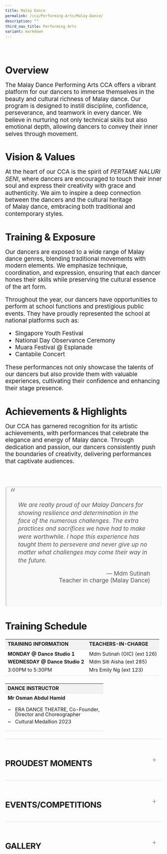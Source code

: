 ```yaml
---
title: Malay Dance
permalink: /cca/Performing-Arts/Malay-Dance/
description: ""
third_nav_title: Performing Arts
variant: markdown
---
```

<div class="yck-component">
    <div><img alt="" src="https://www.yiochukangsec.moe.edu.sg/images/Our%20Curriculum/Non%20Academic%20Programmes/CoCurricular%20Activities/Performing%20Arts/Malay%20Dance/M1.jpg">
    </div>
    <div>
			<p></p><h3>Overview</h3><p></p>
        <p>The Malay Dance Performing Arts CCA offers a vibrant platform for our dancers to immerse themselves in the beauty and cultural richness of Malay dance. Our program is designed to instill discipline, confidence, perseverance, and teamwork in every dancer. We believe in nurturing not only technical skills but also emotional depth, allowing dancers to convey their inner selves through movement.</p>
    </div>
    <div>
        <p></p><h3>Vision &amp; Values</h3><p></p>
        <p>At the heart of our CCA is the spirit of <i>PERTAME NALURI SENI</i>, where dancers are encouraged to touch their inner soul and express their creativity with grace and authenticity. We aim to inspire a deep connection between the dancers and the cultural heritage of Malay dance, embracing both traditional and contemporary styles.</p>
    </div>
    <div>
        <p></p><h3>Training &amp; Exposure</h3><p></p>
        <p>Our dancers are exposed to a wide range of Malay dance genres, blending traditional movements with modern elements. We emphasize technique, coordination, and expression, ensuring that each dancer hones their skills while preserving the cultural essence of the art form.</p>
        <p>Throughout the year, our dancers have opportunities to perform at school functions and prestigious public events. They have proudly represented the school at national platforms such as:</p>
        <ul>
            <li>Singapore Youth Festival</li>
            <li>National Day Observance Ceremony</li>
            <li>Muara Festival @ Esplanade</li>
            <li>Cantabile Concert</li>
        </ul>
        <p>These performances not only showcase the talents of our dancers but also provide them with valuable experiences, cultivating their confidence and enhancing their stage presence.</p>
    </div>
    <div>
        <p></p><h3>Achievements &amp; Highlights</h3><p></p>
        <p>Our CCA has garnered recognition for its artistic achievements, with performances that celebrate the elegance and energy of Malay dance. Through dedication and passion, our dancers consistently push the boundaries of creativity, delivering performances that captivate audiences.</p>
    </div>

   <div><img alt="" src="https://www.yiochukangsec.moe.edu.sg/images/Our%20Curriculum/Non%20Academic%20Programmes/CoCurricular%20Activities/Performing%20Arts/Malay%20Dance/M2.jpg"></div>
	<div class="yck-component">
    <blockquote class="yck-blockquote">
        <p>We are really proud of our Malay Dancers for showing resilience and determination in the face of the numerous challenges. The extra practices and sacrifices we have had to make were worthwhile. I hope this experience has taught them to persevere and never give up no matter what challenges may come their way in the future.</p>
        <cite>Mdm Sutinah<br>Teacher in charge (Malay Dance)</cite>
			<p><img alt="" src="https://staging-lite.d3o5f2eggdqz6.amplifyapp.com/images/Our%20Curriculum/Non%20Academic%20Programmes/CoCurricular%20Activities/Performing%20Arts/Malay%20Dance/M3plus.jpg"></p>
    </blockquote>
		

   <div>
        <p></p><h3>Training Schedule</h3><p></p>
        <table class="yck-table">
            <thead>
              <tr>
                <th class="yck-th">TRAINING INFORMATION</th>
                <th class="yck-th">TEACHERS-IN-CHARGE</th>
              </tr>
            </thead>
            <tbody>
              <tr>
								<td class="yck-td"><strong>MONDAY @ Dance Studio 1</strong><br><strong>WEDNESDAY @ Dance Studio 2</strong><br>3:00PM to 5:30PM</td>
                <td class="yck-td">Mdm Sutinah (OIC) (ext 126)<br>Mdm Siti Aisha (ext 285)<br>Mrs Emily Ng (ext 123)</td>
              </tr>
            </tbody>
        </table>

 <table class="yck-table">
  <tbody><tr>
    <th class="yck-th h5">Dance Instructor</th>
  </tr>
  <tr>
    <td class="yck-td"><strong>
			Mr Osman Abdul Hamid</strong>
            <ul class="yck-custom-list">
                <li>ERA DANCE THEATRE, Co-Founder, Director and Choreographer</li>
                <li>Cultural Medallion 2023</li>
            </ul>

   </td>
  </tr>
</tbody></table>
</div>

  
	
<details class="yck-details">
    <summary class="yck-details__summary"><h4>Proudest Moments</h4></summary>
    <div class="yck-details__content">
        <table class="yck-table">
            <thead>
                <tr>
                    <th class="yck-th">YEAR</th>
                    <th class="yck-th">AWARDS</th>
                </tr>
            </thead>
            <tbody>
                <tr>
                    <td class="yck-td"><strong>2024</strong></td>
                    <td class="yck-td">National Day Observance Ceremony<br>Muara Festival @ Esplanade – Inang : Terendak Ria<br>Cantabile Concert</td>
                </tr>
                <tr>
                    <td class="yck-td"><strong>2023</strong></td>
                    <td class="yck-td">National Day Parade Performance<br>Muara Festival @ Esplanade<br>Cantabile Concert</td>
                </tr>
                 <tr>
                    <td class="yck-td"><strong>2022</strong></td>
                    <td class="yck-td">Hari Raya Celebrations @ Singapore Police Force F Division Ang Mo Kio Headquarters</td>
                </tr>
                <tr>
                    <td class="yck-td"><strong>2021</strong></td>
                    <td class="yck-td">'Perlindungan' SYF Arts Presentation - Certificate of Accomplishment</td>
                </tr>
                <tr>
                    <td class="yck-td"><strong>2019</strong></td>
                    <td class="yck-td">'Tampi' SYF Arts Presentation - Certificate of Accomplishment</td>
                </tr>
                <tr>
                    <td class="yck-td"><strong>2017</strong></td>
                    <td class="yck-td">National Day Parade Performance (Thriving Together)</td>
                </tr>
                <tr>
                    <td class="yck-td"><strong>2016</strong></td>
                    <td class="yck-td">Participate in Chinese New Year Celebrations<br>Chingay Parade 2016<br>Muara Festival in 2016</td>
                </tr>
                <tr>
                    <td class="yck-td"><strong>2015</strong></td>
                    <td class="yck-td">Participation in Youth Celebrate<br>Muara Festival in 2015</td>
                </tr>
                <tr>
                    <td class="yck-td"><strong>2013</strong></td>
                    <td class="yck-td">'Topeng' SYF Arts Presentation - Certificate of Distinction</td>
                </tr>
                <tr>
                    <td class="yck-td"><strong>2011</strong></td>
                    <td class="yck-td">'Rindu' (SYF Central Judging - Gold Award)</td>
                </tr>
                <tr>
                    <td class="yck-td"><strong>2009</strong></td>
                    <td class="yck-td">'Jati' (SYF Central Judging - Gold with Honour Award) Perform @ Kallang Theatre</td>
                </tr>
                <tr>
                    <td class="yck-td"><strong>2007</strong></td>
                    <td class="yck-td">Zapin Tandak' (SYF Central Judging - Gold Award)</td>
                </tr>
                <tr>
                    <td class="yck-td"><strong>2005</strong></td>
                    <td class="yck-td">'Belenggu' (SYF Central Judging - Gold Award) Perform @ Sentosa</td>
                </tr>
                <tr>
                    <td class="yck-td"><strong>2003</strong></td>
                    <td class="yck-td">'Zapin Aksi' (SYF Central Judging - Gold Award) Perform @ Bird Park and SYF at the park.</td>
                </tr>
                <tr>
                    <td class="yck-td"><strong>2001</strong></td>
                    <td class="yck-td">'Tarian Piring' (SYF Central Judging - Gold Award, Top Dance Malay Dance Category) Perform @ SYF Presentation.</td>
                </tr>
                <tr>
                    <td class="yck-td"><strong>1997</strong></td>
                    <td class="yck-td">'Ceremonial Feast' (SYF Central Judging - Gold Award, SYF Top Dance) Perform @ SYF Presentation 1</td>
                </tr>
                 <tr>
                    <td class="yck-td"><strong>1996</strong></td>
                    <td class="yck-td">1996 - '1st Prize, RI Inter-school Malay Dance Competition</td>
                </tr>
                <tr>
                    <td class="yck-td"><strong>1995</strong></td>
                    <td class="yck-td">Zapin Budi' (SYF Certificate of Merit) (1st Prize in RI inter-school Malay Dance Competition)</td>
                </tr>
                 <tr>
                    <td class="yck-td"><strong>1993</strong></td>
                    <td class="yck-td">'Rentak Saji'(SYF Central Judging - Certificate of Merit)</td>
                </tr>
            </tbody>
        </table>
    </div>
  </details>

   <details class="yck-details">
        <summary class="yck-details__summary"><h4>Events/Competitions</h4></summary>
        <div class="yck-details__content">
                <p> Singapore Youth Festival – Arts Presentation<br>
                School Speech Day
                </p>
        </div>
    </details>

   <details class="yck-details">
        <summary class="yck-details__summary"><h4>Gallery</h4></summary>
          <div class="yck-details__content">
                <p> <iframe width="560" height="315" src="https://www.youtube.com/embed/rq9OGwsQ_VM" title="YouTube video player" frameborder="0" allow="accelerometer; autoplay; clipboard-write; encrypted-media; gyroscope; picture-in-picture" allowfullscreen=""></iframe><small><i>YCKSS Malay Dance 2019</i></small><br></p>
                <p><img style="width:100%;height:50%" src="/images/Our%20Curriculum/Non%20Academic%20Programmes/CoCurricular%20Activities/Performing%20Arts/Malay%20Dance/M4.png">
                    <img style="width:100%;height:50%" src="/images/Our%20Curriculum/Non%20Academic%20Programmes/CoCurricular%20Activities/Performing%20Arts/Malay%20Dance/M5.png">
                    <img style="width:100%;height:50%" src="/images/Our%20Curriculum/Non%20Academic%20Programmes/CoCurricular%20Activities/Performing%20Arts/Malay%20Dance/M6.png">
                </p>
            </div>
    </details>
</div>

<style>
:root {
          /* Color Scheme */
          --yck-color-text-light: #888888;
          --yck-color-border: #e0e0e0;
      
          /* Typography Decorations */
          --yck-text-line-height: 1.6em;
          --yck-heading-line-height: 1.2em;
          --yck-heading-letter-spacing: -0.02em;
      
          /* Animation */
          --yck-transition-speed: 0.8s;
          --yck-transition-timing: cubic-bezier(0.4, 0, 0.2, 1);
      
          /* Spacing and Layout */
          --yck-content-width: 100%;
          --yck-spacing-unit: 1em;
          --yck-border-radius: 4px;
          --yck-box-shadow: 0 2px 4px rgba(0, 0, 0, 0.1);
      
          /* Typography Scale */
          --yck-step--2: clamp(0.7901rem, 0.763rem + 0.1355vw, 0.8681rem);
          --yck-step--1: clamp(0.8889rem, 0.8357rem + 0.2657vw, 1.0417rem);
          --yck-step-0: clamp(1rem, 0.913rem + 0.4348vw, 1.25rem);
          --yck-step-1: clamp(1.125rem, 0.9946rem + 0.6522vw, 1.5rem);
          --yck-step-2: clamp(1.2656rem, 1.0798rem + 0.9293vw, 1.8rem);
          --yck-step-3: clamp(1.4238rem, 1.1678rem + 1.2803vw, 2.16rem);
        --yck-step-4: clamp(1.6018rem, 1.2574rem + 1.7221vw, 2.592rem);
        --yck-step-5: clamp(1.802rem, 1.3469rem + 2.2754vw, 3.1104rem);
      }
      
      /* Base for all yck components */
      .yck-component {
        /* Typography */
        line-height: var(--yck-text-line-height);
        letter-spacing: normal;
      }
        .yck-component p, .yck-component h1, .yck-component h2, .yck-component h3, .yck-component h4, .yck-component h5, .yck-component h6 {
          overflow-wrap: break-word;
        }
    
        .yck-component p {
            text-wrap: pretty;
        }
        
        .yck-component h1, .yck-component h2, .yck-component h3, .yck-component h4, .yck-component h5, .yck-component h6 {
            text-wrap: balance;
        }
    
      /* Headings */
      .yck-component h1,
      .yck-component .yck-h1 {
          font-size: var(--yck-step-5);
          margin-bottom: var(--yck-spacing-unit);
          line-height: var(--yck-heading-line-height);
        letter-spacing: var(--yck-heading-letter-spacing);
      }
      
      .yck-component h2,
      .yck-component .yck-h2 {
          font-size: var(--yck-step-4);
          margin-bottom: calc(var(--yck-spacing-unit) * 0.8);
          line-height: var(--yck-heading-line-height);
        letter-spacing: var(--yck-heading-letter-spacing);
      }
      
      .yck-component h3,
      .yck-component .yck-h3 {
          font-size: var(--yck-step-3);
          margin-bottom: calc(var(--yck-spacing-unit) * 0.6);
          line-height: var(--yck-heading-line-height);
            letter-spacing: var(--yck-heading-letter-spacing);
      }
      
      .yck-component h4,
      .yck-component .yck-h4 {
          font-size: var(--yck-step-2);
          margin-bottom: calc(var(--yck-spacing-unit) * 0.5);
          text-transform: uppercase;
          line-height: var(--yck-heading-line-height);
            letter-spacing: var(--yck-heading-letter-spacing);
      }
      
      .yck-component h5,
      .yck-component .yck-h5 {
          font-size: var(--yck-step-1);
          margin-bottom: calc(var(--yck-spacing-unit) * 0.4);
          text-transform: uppercase;
          line-height: var(--yck-heading-line-height);
            letter-spacing: var(--yck-heading-letter-spacing);
      }
      
      .yck-component .yck-text-small {
          font-size: var(--yck-step--1);
      }
      
      .yck-component .yck-text-xs {
          font-size: var(--yck-step--2);
      }
      
      .yck-component p,
      .yck-component ul,
      .yck-component ol {
          font-size: var(--yck-step-0);
          margin-bottom: var(--yck-spacing-unit);
         
      }
      
      .yck-component .yck-table {
          border-collapse: collapse;
          max-width: 100%;
          margin-top: 1.5em;
          margin-bottom: clamp(1em, 5%, 3em);
	   font-size: var(--yck-step--1);
      }
      
      .yck-component .yck-th {
          background-color: #f2f2f2;
          text-align: left;
          border-bottom: 1px solid #ddd;
          text-transform: uppercase;
      }
      
      .yck-component .yck-th h4, .yck-component .yck-th h5, .yck-component .yck-th h6 {
          margin: 0 0 0.5em 0;
      }
      
      .yck-component .yck-td {
          border-bottom: 1px solid #ddd;
          max-width: 300px;
          word-wrap: break-word;
          line-height: 1.6rem;
      }
      
     .yck-component .yck-blockquote {
      margin: 1.5em 0;
      padding: 1.5em 2em;
      border-left: 4px solid var(--yck-color-border);
      font-style: italic;
      background-color: #f9f9f9;
      position: relative;
        border-radius: 8px;
          box-shadow: inset 0 2px 4px rgba(0, 0, 0, 0.1);
         font-size: var(--yck-step-0);
    }
  
    .yck-component .yck-blockquote::before {
      content: open-quote;
      font-size: 2em;
      position: absolute;
        top: 0.25em;
        left: 0.25em;
        color: var(--yck-color-text-light);
    }
  
    .yck-component .yck-blockquote p {
        margin-bottom: 0.5em;
				line-height: 1.35em;
        color: #555; /* Lighter font color */
          font-size: inherit;
    }
  
      .yck-component .yck-blockquote p:last-child {
      margin-bottom: 0;
    }
      .yck-component .yck-blockquote cite {
          display: block;
          text-align: right;
          margin-top: 1em;
          font-style: normal;
            color: #555; /* Lighter font color */
           font-size: inherit;
      }
  
      .yck-component .yck-blockquote cite::before {
      content: "\2014 \0020"; /* En dash */
      } 
	



  .yck-component ul.yck-custom-list {
    list-style: none;
    padding-left: 0;
    margin-left: 0;
      font-size: inherit;
  }

  .yck-component ul.yck-custom-list li {
    position: relative;
    padding-left: 1.5em;
    margin-bottom: 0.5em;
	  line-height: 1em;
  }

  .yck-component ul.yck-custom-list li::before {
    content: "~";
    position: absolute;
    left: 0;
  }
      
      .yck-component .yck-details__content ul, .yck-component .yck-details__content ol, .yck-component .yck-details__content ul li,
      .yck-component .yck-details__content ol li,
      .yck-component .yck-details__content  {
          padding: 0;
          margin: 0;
      }
      
      .yck-component .yck-strong {
          font-weight: 700;
      }
      
      /* Base styles for yck-details */
      .yck-component .yck-details {
          border-top: 1px solid rgba(0, 0, 0, 0.15);
          margin-top: clamp(0.5rem, 5%, 2rem);
          margin-bottom: clamp(1rem, 5% 1.5rem);
          overflow: hidden;
          transition: border-color 0.7s;
      }
      
      .yck-component .yck-details:hover {
          border-color: #555;
      }
      
      /* Summary styles */
      .yck-component .yck-details__summary {
          display: flex;
          align-items: center;
          justify-content: space-between;
          cursor: pointer;
          margin-top: clamp(0.5rem, 5%, 2rem);
          text-transform: uppercase;
      }
      
      .yck-component .yck-details__summary::after {
          content: "+";
          font-size: 1.5rem;
          color: #999;
          transition: transform 0.5s ease-in-out;
          margin-right: 1rem;
      }
      
      /* Rotate marker when open */
      .yck-component .yck-details[open] .yck-details__summary::after {
          transform: rotate(-45deg);
      }
      
      /* Initial state for content (hidden) */
      .yck-component .yck-details__content {
          max-height: auto;
          margin-bottom: clamp(1.25rem, 5%, 1.75rem);
          opacity: 0;
          overflow: hidden;
          padding: 0;
          animation: yckFadeOutSlideUp 0.5s ease forwards; /* Default close state */
      }
      
      /* When open, animate slide and fade in */
      .yck-component .yck-details[open] .yck-details__content {
          animation: yckFadeInSlideDown 0.5s ease forwards;
      }
      
      /* Keyframe for fade-in and slide-down */
      @keyframes yckFadeInSlideDown {
          0% {
              max-height: auto;
              opacity: 0;
          }
          100% {
              max-height: auto; /* Adjust as needed */
              opacity: 1;
          }
      }
      
      /* Keyframe for fade-out and slide-up */
      @keyframes yckFadeOutSlideUp {
          0% {
              max-height: auto;
              opacity: 1;
          }
          100% {
              max-height: auto;
              opacity: 0;
          }
      }
      
      
      
      
      .yck-component .yck-flexbox-grid {
          --yck-min: 22ch;
          --yck-gap: 1.5em;
      
          display: flex;
          flex-wrap: wrap;
          gap: var(--yck-gap);
      }
      
      .yck-component .yck-flexbox-grid > * {
          flex: 1 1 var(--yck-min);
      }
  </style></div>